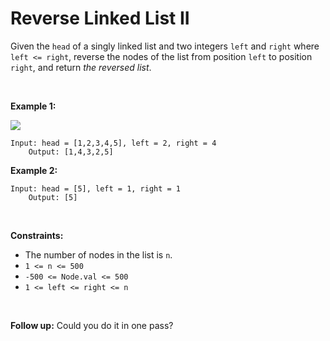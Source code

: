 # Reverse Linked List II


Given the `head` of a singly linked list and two integers `left` and
`right` where `left <= right`, reverse the nodes of the list from
position `left` to position `right`, and return *the reversed list*.

 

**Example 1:**

![](https://assets.leetcode.com/uploads/2021/02/19/rev2ex2.jpg)

    Input: head = [1,2,3,4,5], left = 2, right = 4
        Output: [1,4,3,2,5]
        

**Example 2:**

    Input: head = [5], left = 1, right = 1
        Output: [5]
        

 

**Constraints:**

- The number of nodes in the list is `n`.
- `1 <= n <= 500`
- `-500 <= Node.val <= 500`
- `1 <= left <= right <= n`

 

**Follow up:** Could you do it in one pass?
